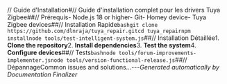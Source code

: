 // Guide d'Installation#// Guide d'installation complet pour les drivers Tuya Zigbee##// Prérequis- Node.js 18 or higher- Git- Homey device- Tuya Zigbee devices##// Installation Rapide```bashgit clone https://github.com/dlnraja/tuya_repair.gitcd tuya_repairnpm installnode tools/test-intelligent-system.js```##// Installation Détaillée1. **Clone the repository**2. **Install dependencies**3. **Test the system**4. **Configure devices**##// Tests```bashnode tools/forum-improvements-implementer.jsnode tools/version-functional-release.js```##// DépannageCommon issues and solutions...---*Generated automatically by Documentation Finalizer*